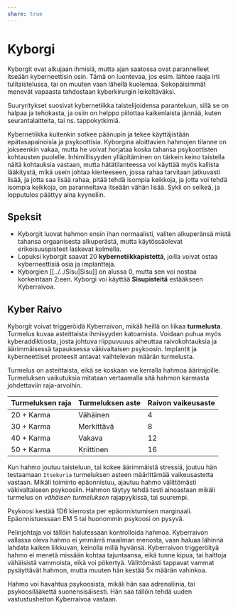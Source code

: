 ```yaml
---
share: true
---
```

# Kyborgi

Kyborgit ovat alkujaan ihmisiä, mutta ajan saatossa ovat parannelleet itseään kyberneettisin osin. Tämä on luontevaa, jos esim. lähtee raaja irti tulitaistelussa, tai on muuten vaan lähellä kuolemaa. Sekopäisimmät menevät vapaasta tahdostaan kyberkirurgin leikeltäväksi.

Suuryritykset suosivat kybernetiikka taistelijoidensa paranteluun, sillä se on halpaa ja tehokasta, ja osiin on helppo piilottaa kaikenlaista jännää, kuten seurantalaitteita, tai ns. tappokytkimiä.

Kybernetiikka kuitenkin sotkee päänupin ja tekee käyttäjistään epätasapainoisia ja psykoottisia. Kyborgina aloittavien hahmojen tilanne on jokseenkin vakaa, mutta he voivat horjataa koska tahansa psykoottisten kohtausten puolelle. Inhimillisyyden ylläpitäminen on tärkein keino taistella näitä kohtauksia vastaan, mutta hätätilanteessa voi käyttää myös kallista lääkitystä, mikä usein johtaa kierteeseen, jossa rahaa tarvitaan jatkuvasti lisää, ja jotta saa lisää rahaa, pitää tehdä isompia keikkoja, ja jotta voi tehdä isompia keikkoja, on paranneltava itseään vähän lisää. Sykli on selkeä, ja lopputulos päättyy aina kyyneliin.

## Speksit

- Kyborgit luovat hahmon ensin ihan normaalisti, valiten alkuperänsä mistä tahansa orgaanisesta alkuperästä, mutta käytössäolevat erikoisuuspisteet laskevat kolmella.
- Lopuksi kyborgit saavat 20 **kybernetiikkapistettä**, joilla voivat ostaa kyberneettisiä osia ja implantteja.
- Kyborgien [[../../Sisu|Sisu]] on alussa 0, mutta sen voi nostaa korkeintaan 2:een. Kyborgi voi käyttää **Sisupisteitä** estääkseen Kyberraivoa.

## Kyber Raivo

Kyborgit voivat triggeröidä Kyberraivon, mikäli heillä on liikaa **turmelusta**. Turmelus kuvaa asteittaista ihmisyyden katoamista. Voidaan puhua myös kyberaddiktiosta, josta johtuva riippuvuuus aiheuttaa raivokohtauksia ja äärimmäisessä tapauksessa väkivaltaisen psykoosin. Implantit ja kyberneettiset proteesit antavat vaihtelevan määrän turmelusta.

Turmelus on asteittaista, eikä se koskaan vie kerralla hahmoa äärirajoille. Turmeluksen vaikutuksia mitataan vertaamalla sitä hahmon karmasta johdettaviin raja-arvoihin.

| Turmeluksen raja | Turmeluksen aste | Raivon vaikeusaste |
| ---------------- | ---------------- | ------------------ |
| 20 + Karma       | Vähäinen         | 4                  |
| 30 + Karma       | Merkittävä       | 8                  |
| 40 + Karma       | Vakava           | 12                 |
| 50 + Karma       | Kriittinen       | 16                 | 

Kun hahmo joutuu taisteluun, tai kokee äärimmäistä stressiä, joutuu hän testaamaan `Itsekuria` turmeluksen asteen määrittämää vaikeusastetta vastaan. Mikäli toiminto epäonnistuu, ajautuu hahmo välittömästi väkivaltaiseen psykoosiin. Hahmon täytyy tehdä testi ainoastaan mikäli turmelus on *vähäisen turmeluksen* rajapyykissä, tai suurempi.

Psykoosi kestää 1D6 kierrosta per epäonnistumisen marginaali. Epäonnistuessaan EM 5 tai huonommin psykoosi on pysyvä.

Pelinjohtaja voi tällöin halutessaan kontrolloida hahmoa. Kyberraivon vallassa oleva hahmo ei ymmärrä maailman menosta, vaan haluaa lähinnä lahdata kaiken liikkuvan, keinolla millä hyvänsä. Kyberraivon triggeröityä hahmo ei menetä missään kohtaa tajuntaansa, eikä tunne kipua, tai haittoja vähäisistä vammoista, eikä voi pökertyä. Välittömästi tappavat vammat pysäyttävät hahmon, mutta muuten hän kestää 5x määrän vahinkoa.

Hahmo voi havahtua psykoosista, mikäli hän saa adrenaliinia, tai psykoosilääkettä suonensisäisesti. Hän saa tällöin tehdä uuden vastustusheiton Kyberraivoa vastaan.